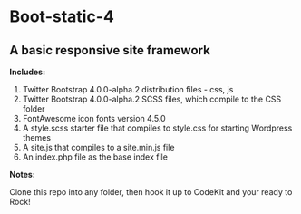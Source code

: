 Boot-static-4
====

A basic responsive site framework
----------------------

**Includes:**

1. Twitter Bootstrap 4.0.0-alpha.2 distribution files - css, js
2. Twitter Bootstrap 4.0.0-alpha.2 SCSS files, which compile to the CSS folder
3. FontAwesome icon fonts version 4.5.0
4. A style.scss starter file that compiles to style.css for starting Wordpress themes
5. A site.js that compiles to a site.min.js file
6. An index.php file as the base index file

**Notes:** 

Clone this repo into any folder, then hook it up to CodeKit and your ready to Rock!
